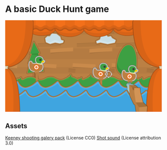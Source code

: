 # A basic Duck Hunt game
![Screeshot](https://raw.githubusercontent.com/groud/DuckHunt/master/screenshot.png "Screenshot")

## Assets

[Keeney shooting galery pack](https://www.kenney.nl/assets/shooting-gallery) (License CC0)
[Shot sound](http://soundbible.com/1547-M1-Garand-Single.html) (License attribution 3.0)

